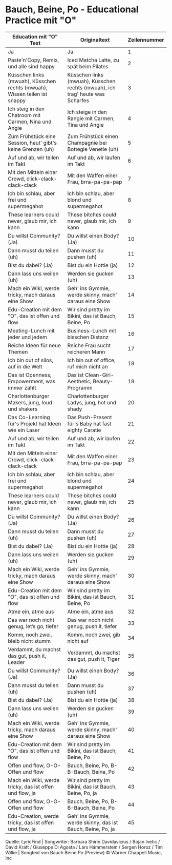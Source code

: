 # Bauch, Beine, Po - Educational Practice mit "O"

| Education mit "O" Text | Originaltext | Zeilennummer |
|------------------------|-------------|--------------|
| Ja | Ja | 1 |
| Paste'n'Copy, Remix, und alle sind happy | Iced Matcha Latte, zu spät beim Pilates | 2 |
| Küsschen links (mwuah), Küsschen rechts (mwuah), Wissen teilen ist snappy | Küsschen links (mwuah), Küsschen rechts (mwuah), ich trag' heute was Scharfes | 3 |
| Ich steig in den Chatroom mit Carmen, Nina und Angie | Ich steige in den Rangie mit Carmen, Tina und Angie | 4 |
| Zum Frühstück eine Session, heut' gibt's keine Grenzen (uh) | Zum Frühstück einen Champagnie bei Bottegie Venetie (uh) | 5 |
| Auf und ab, wir teilen im Takt | Auf und ab, wir laufen im Takt | 6 |
| Mit den Mitteln einer Crowd, click-clack-clack-clack | Mit den Waffen einer Frau, brra-pa-pa-pap | 7 |
| Ich bin schlau, aber frei und supermegahot | Ich bin schlau, aber blond und supermegahot | 8 |
| These learners could never, glaub mir, ich kann | These bitches could never, glaub mir, ich kann | 9 |
| Du willst Community? (Ja) | Du willst einen Body? (Ja) | 10 |
| Dann musst du teilen (uh) | Dann musst du pushen (uh) | 11 |
| Bist du dabei? (Ja) | Bist du ein Hottie (ja) | 12 |
| Dann lass uns weilen (uh) | Werden sie gucken (uh) | 13 |
| Mach ein Wiki, werde tricky, mach daraus eine Show | Geh' ins Gymmie, werde skinny, mach' daraus eine Show | 14 |
| Edu-Creation mit dem "O", das ist offen und flow | Wir sind pretty im Bikini, das ist Bauch, Beine, Po | 15 |
| Meeting-Lunch mit jeder und jedem | Business-Lunch mit bisschen Distanz | 16 |
| Reiche Ideen für neue Themen | Reiche Frau sucht reicheren Mann | 17 |
| Ich bin out of silos, auf in die Welt | Ich bin out of office, ruf mich nicht an | 18 |
| Das ist Openness, Empowerment, was immer zählt | Das ist Clean-Girl-Aesthetic, Beauty-Programm | 19 |
| Charlottenburger Makers, jung, loud und shakers | Charlottenburger Ladys, jung, hot und shady | 20 |
| Das Co-Learning für's Projekt hat Ideen wie ein Laser | Das Push-Present für's Baby hat fast eighty Caratie | 21 |
| Auf und ab, wir teilen im Takt | Auf und ab, wir laufen im Takt | 22 |
| Mit den Mitteln einer Crowd, click-clack-clack-clack | Mit den Waffen einer Frau, brra-pa-pa-pap | 23 |
| Ich bin schlau, aber frei und supermegahot | Ich bin schlau, aber blond und supermegahot | 24 |
| These learners could never, glaub mir, ich kann | These bitches could never, glaub mir, ich kann | 25 |
| Du willst Community? (Ja) | Du willst einen Body? (Ja) | 26 |
| Dann musst du teilen (uh) | Dann musst du pushen (uh) | 27 |
| Bist du dabei? (Ja) | Bist du ein Hottie (ja) | 28 |
| Dann lass uns weilen (uh) | Werden sie gucken (uh) | 29 |
| Mach ein Wiki, werde tricky, mach daraus eine Show | Geh' ins Gymmie, werde skinny, mach' daraus eine Show | 30 |
| Edu-Creation mit dem "O", das ist offen und flow | Wir sind pretty im Bikini, das ist Bauch, Beine, Po | 31 |
| Atme ein, atme aus | Atme ein, atme aus | 32 |
| Das war noch nicht genug, let’s go, tiefer | Das war noch nicht genug, push it, tiefer | 33 |
| Komm, noch zwei, bleib nicht stumm | Komm, noch zwei, gib nicht auf | 34 |
| Verdammt, du machst das gut, push it, Leader | Verdammt, du machst das gut, push it, Tiger | 35 |
| Du willst Community? (Ja) | Du willst einen Body? (Ja) | 36 |
| Dann musst du teilen (uh) | Dann musst du pushen (uh) | 37 |
| Bist du dabei? (Ja) | Bist du ein Hottie (ja) | 38 |
| Dann lass uns weilen (uh) | Werden sie gucken (uh) | 39 |
| Mach ein Wiki, werde tricky, mach daraus eine Show | Geh' ins Gymmie, werde skinny, mach' daraus eine Show | 40 |
| Edu-Creation mit dem "O", das ist offen und flow | Wir sind pretty im Bikini, das ist Bauch, Beine, Po | 41 |
| Offen und flow, O-O-Offen und flow | Bauch, Beine, Po, B-B-Bauch, Beine, Po | 42 |
| Mach ein Wiki, werde tricky, das ist offen und flow, ja | Wir sind pretty im Bikini, das ist Bauch, Beine, Po, ja | 43 |
| Offen und flow, O-O-Offen und flow | Bauch, Beine, Po, B-B-Bauch, Beine, Po | 44 |
| Edu-Creation, werde tricky, das ist offen und flow, ja | Geh' ins Gymmie, werde skinny, das ist Bauch, Beine, Po, ja | 45 |

Quelle: LyricFind |
Songwriter: Barbara Shirin Davidavicius / Bojan Ivetic / David Kraft / Giuseppe Di Agosta / Lars Hammerstein / Sergen Horoz / Tim Wilke |
Songtext von Bauch Beine Po (Preview) © Warner Chappell Music, Inc 
